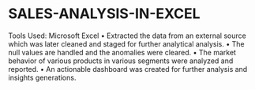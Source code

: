 # SALES-ANALYSIS-IN-EXCEL
Tools Used: Microsoft Excel
•	Extracted the data from an external source which was later cleaned and staged for further analytical analysis.
•	The null values are handled and the anomalies were cleared.
•	The market behavior of various products in various segments were analyzed and reported.
•	An actionable dashboard was created for further analysis and insights generations. 

